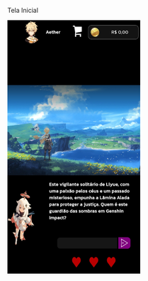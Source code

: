 Tela Inicial

<img src="https://github.com/EryckBorges/Genshin-Impact-Divination/blob/main/imagemJogo/telaInicial.jpg" width="300" alt="Tela Inicial">
